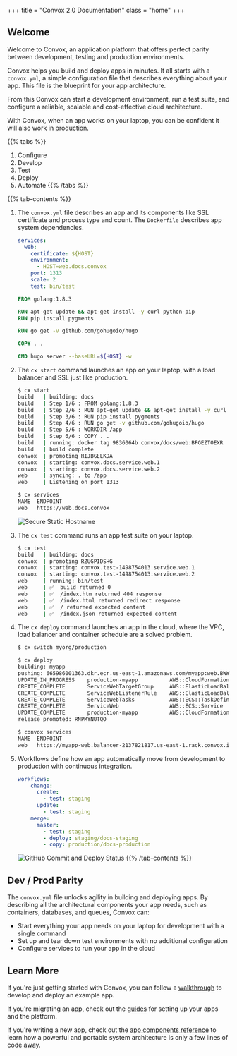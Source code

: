+++
title = "Convox 2.0 Documentation"
class = "home"
+++

## Welcome

Welcome to Convox, an application platform that offers perfect parity between development, testing and production environments.

Convox helps you build and deploy apps in minutes. It all starts with a `convox.yml`, a simple configuration file that describes everything about your app. This file is the blueprint for your app architecture.

From this Convox can start a development environment, run a test suite, and configure a reliable, scalable and cost-effective cloud architecture.

With Convox, when an app works on your laptop, you can be confident it will also work in production.

{{% tabs %}}
1. Configure
2. Develop
3. Test
4. Deploy
5. Automate
{{% /tabs %}}

{{% tab-contents %}}
1. The `convox.yml` file describes an app and its components like SSL certificate and process type and count. The `Dockerfile` describes app system dependencies.

    ```yaml
    services:
      web:
        certificate: ${HOST}
        environment:
          - HOST=web.docs.convox
        port: 1313
        scale: 2
        test: bin/test
    ```

    ```Dockerfile
    FROM golang:1.8.3

    RUN apt-get update && apt-get install -y curl python-pip
    RUN pip install pygments

    RUN go get -v github.com/gohugoio/hugo

    COPY . .

    CMD hugo server --baseURL=${HOST} -w
    ```

2. The `cx start` command launches an app on your laptop, with a load balancer and SSL just like production.

    ```bash
    $ cx start
    build   | building: docs
    build   | Step 1/6 : FROM golang:1.8.3
    build   | Step 2/6 : RUN apt-get update && apt-get install -y curl python-pip
    build   | Step 3/6 : RUN pip install pygments
    build   | Step 4/6 : RUN go get -v github.com/gohugoio/hugo
    build   | Step 5/6 : WORKDIR /app
    build   | Step 6/6 : COPY . .
    build   | running: docker tag 9836064b convox/docs/web:BFGEZTOEXR
    build   | build complete
    convox  | promoting RIJBGELKDA
    convox  | starting: convox.docs.service.web.1
    convox  | starting: convox.docs.service.web.2
    web     | syncing: . to /app
    web     | Listening on port 1313

    $ cx services
    NAME  ENDPOINT
    web   https://web.docs.convox
    ```

    ![Secure Static Hostname](/images/chrome-secure.png "Secure Static Hostname")


3. The `cx test` command runs an app test suite on your laptop.

    ```bash
    $ cx test
    build   | building: docs
    convox  | promoting RZUGPIDSHG
    convox  | starting: convox.test-1498754013.service.web.1
    convox  | starting: convox.test-1498754013.service.web.2
    web     | running: bin/test
    web     | ✅  build returned 0
    web     | ✅  /index.htm returned 404 response
    web     | ✅  /index.html returned redirect response
    web     | ✅  / returned expected content
    web     | ✅  /index.json returned expected content
    ```

4. The `cx deploy` command launches an app in the cloud, where the VPC, load balancer and container schedule are a solved problem.

    ```bash
    $ cx switch myorg/production

    $ cx deploy
    building: myapp
    pushing: 665986001363.dkr.ecr.us-east-1.amazonaws.com/myapp:web.BWWPTMIDWL
    UPDATE_IN_PROGRESS    production-myapp          AWS::CloudFormation::Stack
    CREATE_COMPLETE       ServiceWebTargetGroup     AWS::ElasticLoadBalancingV2::TargetGroup
    CREATE_COMPLETE       ServiceWebListenerRule    AWS::ElasticLoadBalancingV2::ListenerRule
    CREATE_COMPLETE       ServiceWebTasks           AWS::ECS::TaskDefinition
    CREATE_COMPLETE       ServiceWeb                AWS::ECS::Service
    UPDATE_COMPLETE       production-myapp          AWS::CloudFormation::Stack
    release promoted: RNPMYNUTQO

    $ convox services
    NAME  ENDPOINT
    web   https://myapp-web.balancer-2137821817.us-east-1.rack.convox.io/
    ```

5. Workflows define how an app automatically move from development to production with continuous integration.

    ```yaml
    workflows:
        change:
          create:
            - test: staging
          update:
            - test: staging
        merge:
          master:
            - test: staging
            - deploy: staging/docs-staging
            - copy: production/docs-production
    ```

    ![GitHub Commit and Deploy Status](/images/github-status.png "GitHub Commit and Deploy Status")
{{% /tab-contents %}}

## Dev / Prod Parity

The `convox.yml` file unlocks agility in building and deploying apps. By describing all the architectural components your app needs, such as containers, databases, and queues, Convox can:

* Start everything your app needs on your laptop for development with a single command
* Set up and tear down test environments with no additional configuration
* Configure services to run your app in the cloud

## Learn More

If you're just getting started with Convox, you can follow a [walkthrough](/walkthroughs/) to develop and deploy an example app.

If you're migrating an app, check out the [guides](/guides/) for setting up your apps and the platform.

If you're writing a new app, check out the [app components reference](/reference/components/) to learn how a powerful and portable system architecture is only a few lines of code away.